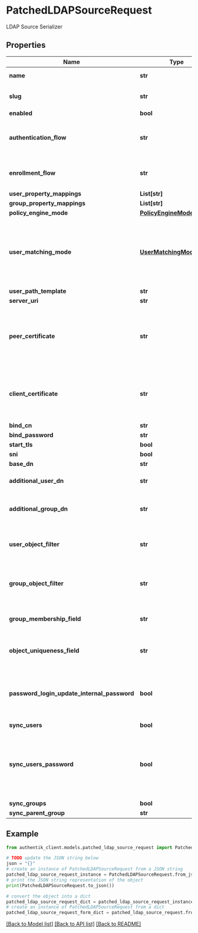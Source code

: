 # PatchedLDAPSourceRequest

LDAP Source Serializer

## Properties

Name | Type | Description | Notes
------------ | ------------- | ------------- | -------------
**name** | **str** | Source&#39;s display Name. | [optional] 
**slug** | **str** | Internal source name, used in URLs. | [optional] 
**enabled** | **bool** |  | [optional] 
**authentication_flow** | **str** | Flow to use when authenticating existing users. | [optional] 
**enrollment_flow** | **str** | Flow to use when enrolling new users. | [optional] 
**user_property_mappings** | **List[str]** |  | [optional] 
**group_property_mappings** | **List[str]** |  | [optional] 
**policy_engine_mode** | [**PolicyEngineMode**](PolicyEngineMode.md) |  | [optional] 
**user_matching_mode** | [**UserMatchingModeEnum**](UserMatchingModeEnum.md) | How the source determines if an existing user should be authenticated or a new user enrolled. | [optional] 
**user_path_template** | **str** |  | [optional] 
**server_uri** | **str** |  | [optional] 
**peer_certificate** | **str** | Optionally verify the LDAP Server&#39;s Certificate against the CA Chain in this keypair. | [optional] 
**client_certificate** | **str** | Client certificate to authenticate against the LDAP Server&#39;s Certificate. | [optional] 
**bind_cn** | **str** |  | [optional] 
**bind_password** | **str** |  | [optional] 
**start_tls** | **bool** |  | [optional] 
**sni** | **bool** |  | [optional] 
**base_dn** | **str** |  | [optional] 
**additional_user_dn** | **str** | Prepended to Base DN for User-queries. | [optional] 
**additional_group_dn** | **str** | Prepended to Base DN for Group-queries. | [optional] 
**user_object_filter** | **str** | Consider Objects matching this filter to be Users. | [optional] 
**group_object_filter** | **str** | Consider Objects matching this filter to be Groups. | [optional] 
**group_membership_field** | **str** | Field which contains members of a group. | [optional] 
**object_uniqueness_field** | **str** | Field which contains a unique Identifier. | [optional] 
**password_login_update_internal_password** | **bool** | Update internal authentik password when login succeeds with LDAP | [optional] 
**sync_users** | **bool** |  | [optional] 
**sync_users_password** | **bool** | When a user changes their password, sync it back to LDAP. This can only be enabled on a single LDAP source. | [optional] 
**sync_groups** | **bool** |  | [optional] 
**sync_parent_group** | **str** |  | [optional] 

## Example

```python
from authentik_client.models.patched_ldap_source_request import PatchedLDAPSourceRequest

# TODO update the JSON string below
json = "{}"
# create an instance of PatchedLDAPSourceRequest from a JSON string
patched_ldap_source_request_instance = PatchedLDAPSourceRequest.from_json(json)
# print the JSON string representation of the object
print(PatchedLDAPSourceRequest.to_json())

# convert the object into a dict
patched_ldap_source_request_dict = patched_ldap_source_request_instance.to_dict()
# create an instance of PatchedLDAPSourceRequest from a dict
patched_ldap_source_request_form_dict = patched_ldap_source_request.from_dict(patched_ldap_source_request_dict)
```
[[Back to Model list]](../README.md#documentation-for-models) [[Back to API list]](../README.md#documentation-for-api-endpoints) [[Back to README]](../README.md)


